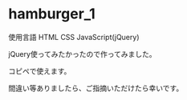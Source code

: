 # hamburger_1

使用言語
HTML CSS JavaScript(jQuery)

jQuery使ってみたかったので作ってみました。

コピペで使えます。

間違い等ありましたら、ご指摘いただけたら幸いです。
